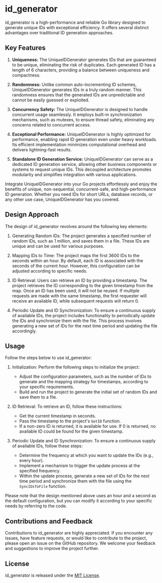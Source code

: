 # id_generator

id_generator is a high-performance and reliable Go library designed to generate unique IDs with exceptional efficiency. It offers several distinct advantages over traditional ID generation approaches.

## Key Features

1. **Uniqueness:** The UniqueIDGenerator generates IDs that are guaranteed to be unique, eliminating the risk of duplicates. Each generated ID has a length of 6 characters, providing a balance between uniqueness and compactness.

2. **Randomness:** Unlike common auto-incrementing ID schemes, UniqueIDGenerator generates IDs in a truly random manner. This randomness ensures that the generated IDs are unpredictable and cannot be easily guessed or exploited.

3. **Concurrency Safety:** The UniqueIDGenerator is designed to handle concurrent usage seamlessly. It employs built-in synchronization mechanisms, such as mutexes, to ensure thread safety, eliminating any concerns related to concurrent access.

4. **Exceptional Performance:** UniqueIDGenerator is highly optimized for performance, enabling rapid ID generation even under heavy workloads. Its efficient implementation minimizes computational overhead and delivers lightning-fast results.

5. **Standalone ID Generation Service:** UniqueIDGenerator can serve as a dedicated ID generation service, allowing other business components or systems to request unique IDs. This decoupled architecture promotes modularity and simplifies integration with various applications.

Integrate UniqueIDGenerator into your Go projects effortlessly and enjoy the benefits of unique, non-sequential, concurrent-safe, and high-performance ID generation. Whether you need IDs for short URLs, database records, or any other use case, UniqueIDGenerator has you covered.

## Design Approach

The design of id_generator revolves around the following key elements:

1. Generating Random IDs: The project generates a specified number of random IDs, such as 1 million, and saves them in a file. These IDs are unique and can be used for various purposes.

2. Mapping IDs to Time: The project maps the first 3600 IDs to the seconds within an hour. By default, each ID is associated with the seconds of the current hour. However, this configuration can be adjusted according to specific needs.

3. ID Retrieval: Users can retrieve an ID by providing a timestamp. The project retrieves the ID corresponding to the given timestamp from the map. Once an ID has been used, it will not be reused. If multiple requests are made with the same timestamp, the first requester will receive an available ID, while subsequent requests will return 0.

4. Periodic Update and ID Synchronization: To ensure a continuous supply of available IDs, the project includes functionality to periodically update the IDs and synchronize them with the file. This process involves generating a new set of IDs for the next time period and updating the file accordingly.

## Usage

Follow the steps below to use id_generator:

1. Initialization: Perform the following steps to initialize the project:
   - Adjust the configuration parameters, such as the number of IDs to generate and the mapping strategy for timestamps, according to your specific requirements.
   - Build and run the project to generate the initial set of random IDs and save them to a file.

2. ID Retrieval: To retrieve an ID, follow these instructions:
   - Get the current timestamp in seconds.
   - Pass the timestamp to the project's `GetID` function.
   - If a non-zero ID is returned, it is available for use. If 0 is returned, no available ID could be found for the given timestamp.

3. Periodic Update and ID Synchronization: To ensure a continuous supply of available IDs, follow these steps:
   - Determine the frequency at which you want to update the IDs (e.g., every hour).
   - Implement a mechanism to trigger the update process at the specified frequency.
   - Within the update process, generate a new set of IDs for the next time period and synchronize them with the file using the `SyncIDsToFile` function.

Please note that the design mentioned above uses an hour and a second as the default configuration, but you can modify it according to your specific needs by referring to the code.

## Contributions and Feedback

Contributions to id_generator are highly appreciated. If you encounter any issues, have feature requests, or would like to contribute to the project, please open an issue on the GitHub repository. We welcome your feedback and suggestions to improve the project further.

## License

id_generator is released under the [MIT License](LICENSE).
